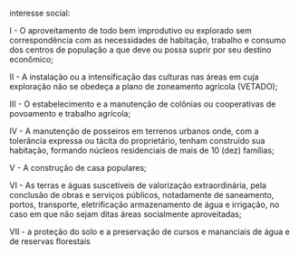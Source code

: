 interesse social:

I - O aproveitamento de todo bem improdutivo ou explorado sem
correspondência com as necessidades de habitação, trabalho e consumo
dos centros de população a que deve ou possa suprir por seu destino
econômico;

II - A instalação ou a intensificação das culturas nas áreas em cuja
exploração não se obedeça a plano de zoneamento agrícola (VETADO);

III - O estabelecimento e a manutenção de colônias ou cooperativas de
povoamento e trabalho agrícola;

IV - A manutenção de posseiros em terrenos urbanos onde, com a
tolerância expressa ou tácita do proprietário, tenham construído sua
habitação, formando núcleos residenciais de mais de 10 (dez) famílias;

V - A construção de casa populares;

VI - As terras e águas suscetíveis de valorização extraordinária, pela
conclusão de obras e serviços públicos, notadamente de saneamento,
portos, transporte, eletrificação armazenamento de água e irrigação, no
caso em que não sejam ditas áreas socialmente aproveitadas;

VII - a proteção do solo e a preservação de cursos e mananciais de água e
de reservas florestais
